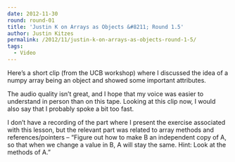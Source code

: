 ```yaml
---
date: 2012-11-30
round: round-01
title: 'Justin K on Arrays as Objects &#8211; Round 1.5'
author: Justin Kitzes
permalink: /2012/11/justin-k-on-arrays-as-objects-round-1-5/
tags:
  - Video
---
```

Here&#8217;s a short clip (from the UCB workshop) where I discussed the idea of a numpy array being an object and showed some important attributes.

The audio quality isn&#8217;t great, and I hope that my voice was easier to understand in person than on this tape. Looking at this clip now, I would also say that I probably spoke a bit too fast.

I don&#8217;t have a recording of the part where I present the exercise associated with this lesson, but the relevant part was related to array methods and references/pointers &#8211; &#8220;Figure out how to make B an independent copy of A, so that when we change a value in B, A will stay the same. Hint: Look at the methods of A.&#8221;
